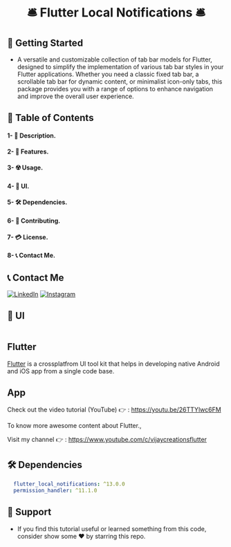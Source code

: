 # <div align="center">🛎️ Flutter Local Notifications 🛎️</div>

## 🚀 Getting Started

- A versatile and customizable collection of tab bar models for Flutter, designed to simplify the implementation of various tab bar styles in your Flutter applications. Whether you need a classic fixed tab bar, a scrollable tab bar for dynamic content, or minimalist icon-only tabs, this package provides you with a range of options to enhance navigation and improve the overall user experience.

## 📜 Table of Contents

#### 1- 📌 Description.
#### 2- 🎲 Features.
#### 3- ☢️ Usage.
#### 4- 📱 UI.
#### 5- 🛠 Dependencies.
#### 6- 🚨 Contributing.
#### 7- 💳 License.
#### 8- 📞 Contact Me.



## 📞 Contact Me

<div align="left">
  
[![LinkedIn](https://img.shields.io/badge/LinkedIn-0077B5?style=for-the-badge&logo=linkedin&logoColor=white)](https://www.linkedin.com/in/ahmed-shalaby-21196521b/) 
[![Instagram](https://img.shields.io/badge/Instagram-E4405F?style=for-the-badge&logo=instagram&logoColor=white)](https://www.instagram.com/sh4l4by/)
</div>

## 📱 UI

<p align="center">
  <img src=""/>



## Flutter
[Flutter](https://flutter.dev/) is a crossplatfrom UI tool kit that helps in developing native Android and iOS app from a single code base.



## App
  
Check out the video tutorial (YouTube) 👉 : https://youtu.be/26TTYlwc6FM

To know more awesome content about Flutter., 

Visit my channel 👉 : https://www.youtube.com/c/vijaycreationsflutter



## 🛠 Dependencies

```pubspec.yaml
  flutter_local_notifications: ^13.0.0
  permission_handler: ^11.1.0
```


## 💖 Support

- If you find this tutorial useful or learned something from this code, consider show some ❤️ by starring this repo.
